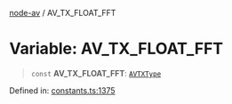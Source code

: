 [node-av](../globals.md) / AV\_TX\_FLOAT\_FFT

# Variable: AV\_TX\_FLOAT\_FFT

> `const` **AV\_TX\_FLOAT\_FFT**: [`AVTXType`](../type-aliases/AVTXType.md)

Defined in: [constants.ts:1375](https://github.com/seydx/av/blob/f8631fc881b394300b1479f511d55cf1c370a87f/src/constants/constants.ts#L1375)
